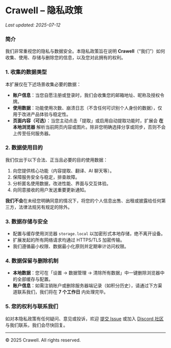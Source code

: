 # Crawell – 隐私政策

_Last updated: 2025-07-12_

### 简介
我们非常重视您的隐私与数据安全。本隐私政策旨在说明 **Crawell**（“我们”）如何收集、使用、存储与删除您的信息，以及您对此拥有的权利。

### 1. 收集的数据类型
本扩展仅在下述场景收集必要的数据：
* **账户信息**：当您自愿注册或登录时，我们会收集您的邮箱地址、昵称及授权令牌。
* **使用数据**：功能使用次数、崩溃日志（不含任何可识别个人身份的数据），仅用于改进产品体验与稳定性。
* **页面内容（可选）**：当您主动点击「提取」或启用自动提取功能时，扩展会 **在本地浏览器** 解析当前网页内容或图片。除非您明确选择分享或同步，否则不会上传至任何服务器。

### 2. 数据使用目的
我们仅出于以下合法、正当且必要的目的使用数据：
1. 向您提供核心功能（内容提取、翻译、AI 聊天等）。
2. 保障服务安全与稳定，排查故障。
3. 分析匿名使用数据，改进性能、界面与交互体验。
4. 向同意接收的用户发送重要更新通知。

**我们不会**在未经您明确同意的情况下，将您的个人信息出售、出租或披露给任何第三方，法律法规另有规定的除外。

### 3. 数据存储与安全
* 配置与缓存使用浏览器 `storage.local` 以加密形式本地存储，绝不离开设备。
* 扩展发起的所有网络请求均通过 HTTPS/TLS 加密传输。
* 我们遵循最小权限、数据最小化原则并定期审计访问权限。

### 4. 数据保留与删除机制
* **本地数据**：您可在「设置 → 数据管理 → 清除所有数据」中一键删除浏览器中的全部缓存与配置。
* **账户信息**：如需注销账户或删除服务器端记录（如积分历史），请通过下方渠道联系我们，我们将在 **7 个工作日** 内处理完毕。

### 5. 您的权利与联系我们
如对本隐私政策有任何疑问、意见或投诉，欢迎 [提交 Issue](https://github.com/kamjin3086/Crawell/issues/new) 或加入 [Discord 社区](https://discord.gg/stDBJE8tva) 与我们联系，我们会尽快回复。

---

© 2025 Crawell. All rights reserved.
